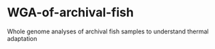 # WGA-of-archival-fish
Whole genome analyses of archival fish samples to understand thermal adaptation
